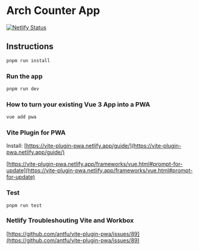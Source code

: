 # Arch Counter App

[![Netlify Status](https://api.netlify.com/api/v1/badges/afc197bf-8406-49bf-b50c-0c06b0288d2c/deploy-status)](https://app.netlify.com/sites/nostalgic-lamport-8df19f/deploys)

## Instructions

```bash
pnpm run install
```

### Run the app

```bash
pnpm run dev
```

### How to turn your existing Vue 3 App into a PWA

```bash
vue add pwa
```

### Vite Plugin for PWA

Install: [https://vite-plugin-pwa.netlify.app/guide/](https://vite-plugin-pwa.netlify.app/guide/)

[https://vite-plugin-pwa.netlify.app/frameworks/vue.html#prompt-for-update](https://vite-plugin-pwa.netlify.app/frameworks/vue.html#prompt-for-update)

### Test

`pnpm run test`

### Netlify Troubleshouting Vite and Workbox

[https://github.com/antfu/vite-plugin-pwa/issues/89](https://github.com/antfu/vite-plugin-pwa/issues/89)
